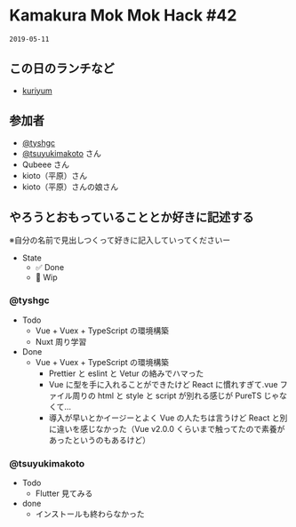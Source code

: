 # Kamakura Mok Mok Hack #42

`2019-05-11`

## この日のランチなど

- [kuriyum](https://tabelog.com/kanagawa/A1404/A140402/14073143/)

## 参加者

- [@tyshgc](http://twitter.com/tyshgc)
- [@tsuyukimakoto](https://twitter.com/everes) さん
- Qubeee さん
- kioto（平原）さん
- kioto（平原）さんの娘さん

## やろうとおもっていることとか好きに記述する

※自分の名前で見出しつくって好きに記入していってくださいー

- State
  - ✅ Done
  - 🚧 Wip

### @tyshgc

- Todo
  - Vue + Vuex + TypeScript の環境構築
  - Nuxt 周り学習
- Done
  - Vue + Vuex + TypeScript の環境構築
    - Prettier と eslint と Vetur の絡みでハマった
    - Vue に型を手に入れることができたけど React に慣れすぎて.vue ファイル周りの html と style と script が別れる感じが PureTS じゃなくて…
    - 導入が早いとかイージーとよく Vue の人たちは言うけど React と別に違いを感じなかった（Vue v2.0.0 くらいまで触ってたので素養があったというのもあるけど）

### @tsuyukimakoto

- Todo
  - Flutter 見てみる
- done
  - インストールも終わらなかった
